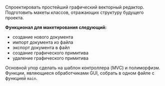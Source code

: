 Спроектировать простейший графический векторный редактор. Подготовить макеты классов, отражающих структуру будущего проекта.

**Функционал для макетирования следующий:**

- создание нового документа
- импорт документа из файла
- экспорт документа в файл
- создание графического примитива
- удаление графического примитива

Основной упор сделать на шаблон контроллера (MVC) и полиморфизм. Функции, являющиеся обработчиками GUI, собрать в одном файле с функцией `main`.
